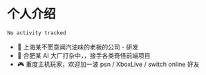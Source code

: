 # 个人介绍

<!--START_SECTION:waka-->

```txt
No activity tracked
```

<!--END_SECTION:waka-->

- 🔭 上海某不愿意闻汽油味的老板的公司 - 研发
- 🌱 合肥某 AI 大厂打杂中，，接手各类奇怪前端项目
- 🎮 重度主机玩家，欢迎加一波 psn / XboxLive / switch online 好友

